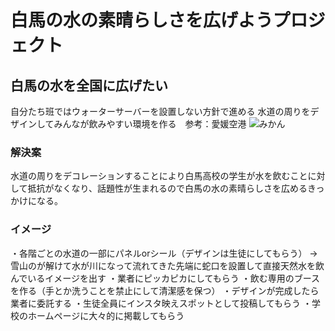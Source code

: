 
# 白馬の水の素晴らしさを広げようプロジェクト
## 白馬の水を全国に広げたい

自分たち班ではウォーターサーバーを設置しない方針で進める
水道の周りをデザインしてみんなが飲みやすい環境を作る　参考：愛媛空港
![みかん](https://user-images.githubusercontent.com/91592893/143198255-f5371ead-090f-428b-800e-f48e6984ec74.jpg)




### 解決案
水道の周りをデコレーションすることにより白馬高校の学生が水を飲むことに対して抵抗がなくなり、話題性が生まれるので白馬の水の素晴らしさを広めるきっかけになる。

### イメージ
・各階ごとの水道の一部にパネルorシール（デザインは生徒にしてもらう）
→雪山のが解けて水が川になって流れてきた先端に蛇口を設置して直接天然水を飲んでいるイメージを出す
・業者にピッカピカにしてもらう
・飲む専用のブースを作る（手とか洗うことを禁止にして清潔感を保つ）
・デザインが完成したら業者に委託する
・生徒全員にインスタ映えスポットとして投稿してもらう
・学校のホームページに大々的に掲載してもらう


